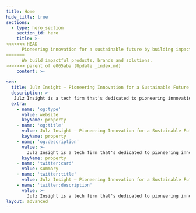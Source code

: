 ```yaml
---
title: Home
hide_title: true
sections:
  - type: hero_section
    section_id: hero
    title: >-
<<<<<<< HEAD
      Pioneering innovation for a sustainable future by building impactful products, brands and solutions.
=======
      We build impactful products, brands and solutions.
>>>>>>> parent of e065aba (Update _index.md)
    content: >- 
    
seo:
  title: Julz Insight — Pioneering Innovation for a Sustainable Future
  description: >-
   Julz Insight is a tech firm that's dedicated to pioneering innovation for a sustainable future through building impactful products, brands, and solutions
  extra:
    - name: 'og:type'
      value: website
      keyName: property
    - name: 'og:title'
      value: Julz Insight — Pioneering Innovation for a Sustainable Future
      keyName: property
    - name: 'og:description'
      value: >-
        Julz Insight is a tech firm that's dedicated to pioneering innovation for a sustainable future through building impactful products, brands, and solutions
      keyName: property
    - name: 'twitter:card'
      value: summary
    - name: 'twitter:title'
      value: Julz Insight — Pioneering Innovation for a Sustainable Future
    - name: 'twitter:description'
      value: >-
        Julz Insight is a tech firm that's dedicated to pioneering innovation for a sustainable future through building impactful products, brands, and solutions
layout: advanced
---
```

